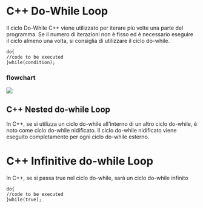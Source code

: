 # C++ Do-While Loop

Il ciclo Do-While C++ viene utilizzato per iterare più volte una parte del programma. Se il numero di iterazioni non è fisso ed è necessario eseguire il ciclo almeno una volta, si consiglia di utilizzare il ciclo do-while.

    do{    
    //code to be executed    
    }while(condition); 


### flowchart

![](https://static.javatpoint.com/cpp/images/cpp-do-while-loop1.png)

## C++ Nested do-while Loop

In C++, se si utilizza un ciclo do-while all'interno di un altro ciclo do-while, è noto come ciclo do-while nidificato. Il ciclo do-while nidificato viene eseguito completamente per ogni ciclo do-while esterno.

# C++ Infinitive do-while Loop

In C++, se si passa true nel ciclo do-while, sarà un ciclo do-while infinito

    do{    
    //code to be executed    
    }while(true);  


